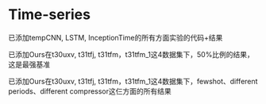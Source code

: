# Time-series
已添加tempCNN, LSTM, InceptionTime的所有方面实验的代码+结果

已添加Ours在t30uxv, t31tfj, t31tfm，t31tfm_1这4数据集下，50%比例的结果，这是最强基准

已添加Ours在t30uxv, t31tfj, t31tfm，t31tfm_1这4数据集下，fewshot、different periods、different compressor这仨方面的所有结果
